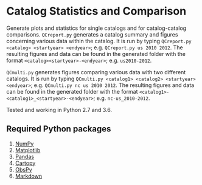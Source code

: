 Catalog Statistics and Comparison
=================================

Generate plots and statistics for single catalogs and for catalog-catalog comparisons. `QCreport.py` generates a catalog summary and figures concerning various data within the catalog. It is run by typing `QCreport.py <catalog> <startyear> <endyear>`; e.g. `QCreport.py us 2010 2012`. The resulting figures and data can be found in the generated folder with the format `<catalog><startyear>-<endyear>`; e.g. `us2010-2012`.

`QCmulti.py` generates figures comparing various data with two different catalogs. It is run by typing `QCmulti.py <catalog1> <catalog2> <startyear> <endyear>`; e.g. `QCmulti.py nc us 2010 2012`. The resulting figures and data can be found in the generated folder with the format `<catalog1>-<catalog1>_<startyear>-<endyear>`; e.g. `nc-us_2010-2012`.

Tested and working in Python 2.7 and 3.6.

Required Python packages
------------------------
1. [NumPy](http://www.numpy.org)
2. [Matplotlib](https://matplotlib.org)
3. [Pandas](http://pandas.pydata.org)
4. [Cartopy](http://scitools.org.uk/cartopy)
5. [ObsPy](https://www.obspy.org)
6. [Markdown](https://python-markdown.github.io)
